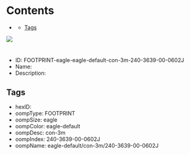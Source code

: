 



Contents
========

* [](#)
	* [Tags](#tags)
  
![][im]
# 

- ID: FOOTPRINT-eagle-eagle-default-con-3m-240-3639-00-0602J
- Name: 
- Description: 

## Tags

- hexID: 
- oompType: FOOTPRINT
- oompSize: eagle
- oompColor: eagle-default
- oompDesc: con-3m
- oompIndex: 240-3639-00-0602J
- oompName: eagle-default/con-3m/240-3639-00-0602J



[im]: image.png
